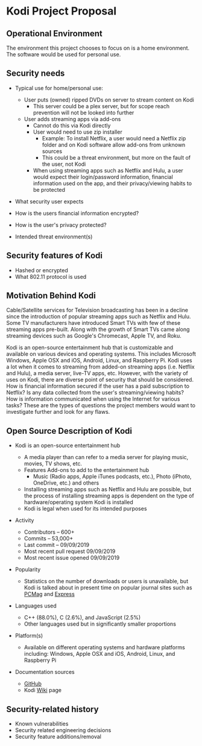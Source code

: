 # Kodi Project Proposal

## Operational Environment

The environment this project chooses to focus on is a home environment. The software would be used for personal use. 

## Security needs

- Typical use for home/personal use:
  - User puts (owned) ripped DVDs on server to stream content on Kodi
    - This server could be a plex server, but for scope reach prevention will not be looked into further
  - User adds streaming apps via add-ons
    - Cannot do this via Kodi directly
    - User would need to use zip installer
      - Example: To install Netflix, a user would need a Netflix zip folder and on Kodi software allow add-ons from unknown sources
      - This could be a threat environment, but more on the fault of the user, not Kodi
    - When using streaming apps such as Netflix and Hulu, a user would expect their login/password information, financial information used on the app, and their privacy/viewing habits to be protected
  
- What security user expects
- How is the users financial information encrypted?
- How is the user's privacy protected?
- Intended threat environment(s)

## Security features of Kodi

- Hashed or encrypted
- What 802.11 protocol is used

## Motivation Behind Kodi

Cable/Satellite services for Television broadcasting has been in a decline since the introduction of popular streaming apps such as Netflix and Hulu. Some TV manufacturers have introduced Smart TVs with few of these streaming apps pre-built. Along with the growth of Smart TVs came along streaming devices such as Google's Chromecast, Apple TV, and Roku.

Kodi is an open-source entertainment hub that is customizable and available on various devices and operating systems. This includes Microsoft Windows, Apple OSX and iOS, Android, Linux, and Raspberry Pi. Kodi uses a lot when it comes to streaming from added-on streaming apps (i.e. Netflix and Hulu), a media server, live-TV apps, etc. However, with the variety of uses on Kodi, there are diverse point of security that should be considered. How is financial information secured if the user has a paid subscription to Netflix? Is any data collected from the user's streaming/viewing habits? How is information communicated when using the Internet for various tasks? These are the types of questions the project members would want to investigate further and look for any flaws.

## Open Source Description of Kodi

- Kodi is an open-source entertainment hub
  - A media player than can refer to a media server for playing music, movies, TV shows, etc.
  - Features Add-ons to add to the entertainment hub
    - Music (Radio apps, Apple iTunes podcasts, etc.), Photo (iPhoto, OneDrive, etc.) and others
  - Installing streaming apps such as Netflix and Hulu are possible, but the process of installing streaming apps is dependent on the type of hardware/operating system Kodi is installed
  - Kodi is legal when used for its intended purposes
  
- Activity
  - Contributors – 600+
  - Commits – 53,000+
  - Last commit – 09/09/2019
  - Most recent pull request 09/09/2019
  - Most recent issue opened 09/09/2019

- Popularity
  - Statistics on the number of downloads or users is unavailable, but Kodi is talked about in present time on popular journal sites such as [PCMag](https://www.pcmag.com/article/357106/what-is-kodi) and [Express](https://www.express.co.uk/life-style/science-technology/943451/Kodi-Add-On-Arrest-Fine-Popular)
- Languages used
  - C++ (88.0%), C (2.6%), and JavaScript (2.5%)
  - Other languages used but in significantly smaller proportions
- Platform(s)
  - Available on different operating systems and hardware platforms including: Windows, Apple OSX and iOS, Android, Linux, and Raspberry Pi
- Documentation sources
  - [GitHub](https://github.com/xbmc/xbmc/blob/master/README.md)
  - Kodi [Wiki](https://kodi.wiki/view/Main_Page) page

## Security-related history

- Known vulnerabilities
- Security related engineering decisions
- Security feature additions/removal
